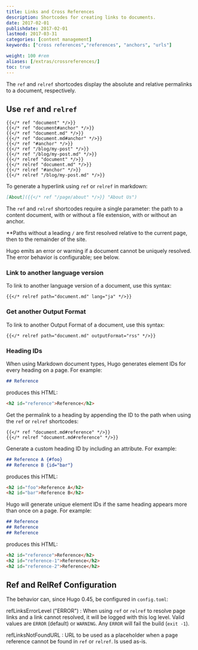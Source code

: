 ```yaml
---
title: Links and Cross References
description: Shortcodes for creating links to documents.
date: 2017-02-01
publishdate: 2017-02-01
lastmod: 2017-03-31
categories: [content management]
keywords: ["cross references","references", "anchors", "urls"]

weight: 100	#rem
aliases: [/extras/crossreferences/]
toc: true
---
```


The `ref` and `relref` shortcodes display the absolute and relative permalinks to a document, respectively.

## Use `ref` and `relref`

```go-html-template
{{</* ref "document" */>}}
{{</* ref "document#anchor" */>}}
{{</* ref "document.md" */>}}
{{</* ref "document.md#anchor" */>}}
{{</* ref "#anchor" */>}}
{{</* ref "/blog/my-post" */>}}
{{</* ref "/blog/my-post.md" */>}}
{{</* relref "document" */>}}
{{</* relref "document.md" */>}}
{{</* relref "#anchor" */>}}
{{</* relref "/blog/my-post.md" */>}}
```

To generate a hyperlink using `ref` or `relref` in markdown:

```md
[About]({{</* ref "/page/about" */>}} "About Us")
```

The `ref` and `relref` shortcodes require a single parameter: the path to a content document, with or without a file extension, with or without an anchor.

**Paths without a leading `/` are first resolved relative to the current page, then to the remainder of the site.

Hugo emits an error or warning if a document cannot be uniquely resolved. The error behavior is configurable; see below.

### Link to another language version

To link to another language version of a document, use this syntax:

```go-html-template
{{</* relref path="document.md" lang="ja" */>}}
```

### Get another Output Format

To link to another Output Format of a document, use this syntax:

```go-html-template
{{</* relref path="document.md" outputFormat="rss" */>}}
```

### Heading IDs

When using Markdown document types, Hugo generates element IDs for every heading on a page. For example:

```md
## Reference
```

produces this HTML:

```html
<h2 id="reference">Reference</h2>
```

Get the permalink to a heading by appending the ID to the path when using the `ref` or `relref` shortcodes:

```go-html-template
{{</* ref "document.md#reference" */>}}
{{</* relref "document.md#reference" */>}}
```

Generate a custom heading ID by including an attribute. For example:

```md
## Reference A {#foo}
## Reference B {id="bar"}
```

produces this HTML:

```html
<h2 id="foo">Reference A</h2>
<h2 id="bar">Reference B</h2>
```

Hugo will generate unique element IDs if the same heading appears more than once on a page. For example:

```md
## Reference
## Reference
## Reference
```

produces this HTML:

```html
<h2 id="reference">Reference</h2>
<h2 id="reference-1">Reference</h2>
<h2 id="reference-2">Reference</h2>
```

## Ref and RelRef Configuration

The behavior can, since Hugo 0.45, be configured in `config.toml`:

refLinksErrorLevel ("ERROR") 
: When using `ref` or `relref` to resolve page links and a link cannot resolved, it will be logged with this log level. Valid values are `ERROR` (default) or `WARNING`. Any `ERROR` will fail the build (`exit -1`).

refLinksNotFoundURL
: URL to be used as a placeholder when a page reference cannot be found in `ref` or `relref`. Is used as-is.


[lists]: /templates/lists/
[output formats]: /templates/output-formats/
[shortcode]: /content-management/shortcodes/
[bfext]: /content-management/formats/#blackfriday-extensions
